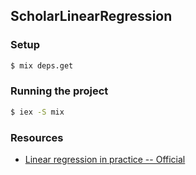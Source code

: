 ## ScholarLinearRegression

### Setup

```sh
$ mix deps.get
```

### Running the project

```sh
$ iex -S mix
```

### Resources
- [Linear regression in practice -- Official](https://hexdocs.pm/scholar/linear_regression.html)
